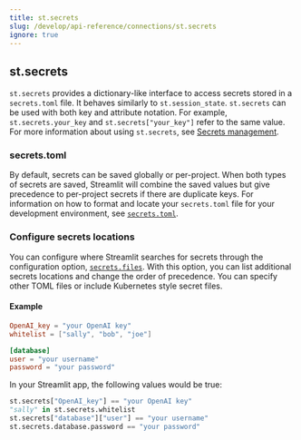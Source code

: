 ```yaml
---
title: st.secrets
slug: /develop/api-reference/connections/st.secrets
ignore: true
---
```


## st.secrets

`st.secrets` provides a dictionary-like interface to access secrets stored in a `secrets.toml` file. It behaves similarly to `st.session_state`. `st.secrets` can be used with both key and attribute notation. For example, `st.secrets.your_key` and `st.secrets["your_key"]` refer to the same value. For more information about using `st.secrets`, see [Secrets management](/develop/concepts/connections/secrets-management).

### secrets.toml

By default, secrets can be saved globally or per-project. When both types of secrets are saved, Streamlit will combine the saved values but give precedence to per-project secrets if there are duplicate keys. For information on how to format and locate your `secrets.toml` file for your development environment, see [`secrets.toml`](/develop/api-reference/connections/secrets.toml).

### Configure secrets locations

You can configure where Streamlit searches for secrets through the configuration option, [`secrets.files`](/develop/api-reference/configuration/config.toml#secrets). With this option, you can list additional secrets locations and change the order of precedence. You can specify other TOML files or include Kubernetes style secret files.

#### Example

```toml
OpenAI_key = "your OpenAI key"
whitelist = ["sally", "bob", "joe"]

[database]
user = "your username"
password = "your password"
```

In your Streamlit app, the following values would be true:

```python
st.secrets["OpenAI_key"] == "your OpenAI key"
"sally" in st.secrets.whitelist
st.secrets["database"]["user"] == "your username"
st.secrets.database.password == "your password"
```
